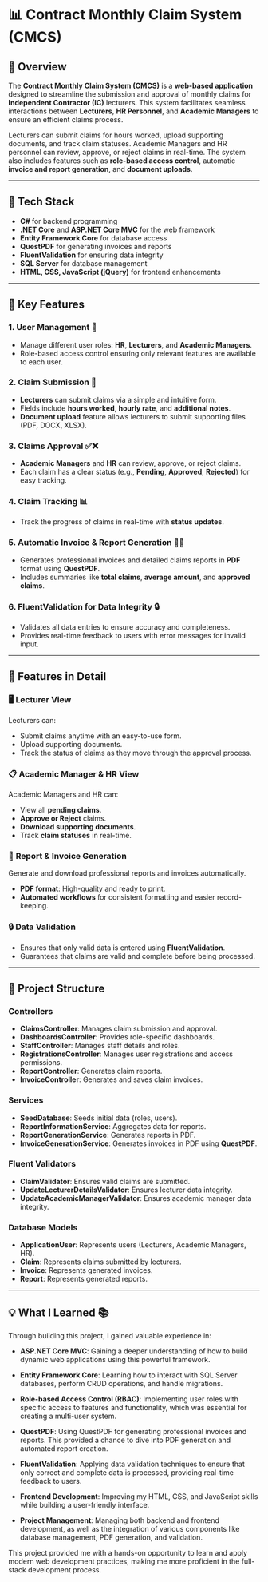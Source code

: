 # 📊 Contract Monthly Claim System (CMCS)

## 🚀 Overview

The **Contract Monthly Claim System (CMCS)** is a **web-based application** designed to streamline the submission and approval of monthly claims for **Independent Contractor (IC)** lecturers. This system facilitates seamless interactions between **Lecturers**, **HR Personnel**, and **Academic Managers** to ensure an efficient claims process.

Lecturers can submit claims for hours worked, upload supporting documents, and track claim statuses. Academic Managers and HR personnel can review, approve, or reject claims in real-time. The system also includes features such as **role-based access control**, automatic **invoice and report generation**, and **document uploads**.

---

## 🔧 Tech Stack

- **C#** for backend programming
- **.NET Core** and **ASP.NET Core MVC** for the web framework
- **Entity Framework Core** for database access
- **QuestPDF** for generating invoices and reports
- **FluentValidation** for ensuring data integrity
- **SQL Server** for database management
- **HTML, CSS, JavaScript (jQuery)** for frontend enhancements

---

## 🎯 Key Features

### 1. **User Management** 🔑
- Manage different user roles: **HR**, **Lecturers**, and **Academic Managers**.
- Role-based access control ensuring only relevant features are available to each user.

### 2. **Claim Submission** 💼
- **Lecturers** can submit claims via a simple and intuitive form.
- Fields include **hours worked**, **hourly rate**, and **additional notes**.
- **Document upload** feature allows lecturers to submit supporting files (PDF, DOCX, XLSX).

### 3. **Claims Approval** ✅❌
- **Academic Managers** and **HR** can review, approve, or reject claims.
- Each claim has a clear status (e.g., **Pending**, **Approved**, **Rejected**) for easy tracking.
  
### 4. **Claim Tracking** 📊
- Track the progress of claims in real-time with **status updates**.

### 5. **Automatic Invoice & Report Generation** 📑💸
- Generates professional invoices and detailed claims reports in **PDF** format using **QuestPDF**.
- Includes summaries like **total claims**, **average amount**, and **approved claims**.

### 6. **FluentValidation for Data Integrity** 🔒
- Validates all data entries to ensure accuracy and completeness.
- Provides real-time feedback to users with error messages for invalid input.

---

## 🔄 **Features in Detail**

### 🖥️ **Lecturer View**  
Lecturers can:  
- Submit claims anytime with an easy-to-use form.  
- Upload supporting documents.  
- Track the status of claims as they move through the approval process.

### 📋 **Academic Manager & HR View**  
Academic Managers and HR can:  
- View all **pending claims**.  
- **Approve or Reject** claims.  
- **Download supporting documents**.  
- Track **claim statuses** in real-time.

### 🧾 **Report & Invoice Generation**  
Generate and download professional reports and invoices automatically.  
- **PDF format**: High-quality and ready to print.  
- **Automated workflows** for consistent formatting and easier record-keeping.

### 🔒 **Data Validation**  
- Ensures that only valid data is entered using **FluentValidation**.
- Guarantees that claims are valid and complete before being processed.

---

## 📁 **Project Structure**

### Controllers
- **ClaimsController**: Manages claim submission and approval.
- **DashboardsController**: Provides role-specific dashboards.
- **StaffController**: Manages staff details and roles.
- **RegistrationsController**: Manages user registrations and access permissions.
- **ReportController**: Generates claim reports.
- **InvoiceController**: Generates and saves claim invoices.

### Services
- **SeedDatabase**: Seeds initial data (roles, users).
- **ReportInformationService**: Aggregates data for reports.
- **ReportGenerationService**: Generates reports in PDF.
- **InvoiceGenerationService**: Generates invoices in PDF using **QuestPDF**.

### Fluent Validators
- **ClaimValidator**: Ensures valid claims are submitted.
- **UpdateLecturerDetailsValidator**: Ensures lecturer data integrity.
- **UpdateAcademicManagerValidator**: Ensures academic manager data integrity.

### Database Models
- **ApplicationUser**: Represents users (Lecturers, Academic Managers, HR).
- **Claim**: Represents claims submitted by lecturers.
- **Invoice**: Represents generated invoices.
- **Report**: Represents generated reports.

---

## 💡 **What I Learned** 📚

Through building this project, I gained valuable experience in:

* **ASP.NET Core MVC**: Gaining a deeper understanding of how to build dynamic web applications using this powerful framework.
  
* **Entity Framework Core**: Learning how to interact with SQL Server databases, perform CRUD operations, and handle migrations.
  
* **Role-based Access Control (RBAC)**: Implementing user roles with specific access to features and functionality, which was essential for creating a multi-user system.
  
* **QuestPDF**: Using QuestPDF for generating professional invoices and reports. This provided a chance to dive into PDF generation and automated report creation.
  
* **FluentValidation**: Applying data validation techniques to ensure that only correct and complete data is processed, providing real-time feedback to users.
  
* **Frontend Development**: Improving my HTML, CSS, and JavaScript skills while building a user-friendly interface.
  
* **Project Management**: Managing both backend and frontend development, as well as the integration of various components like database management, PDF generation, and validation.

This project provided me with a hands-on opportunity to learn and apply modern web development practices, making me more proficient in the full-stack development process.

